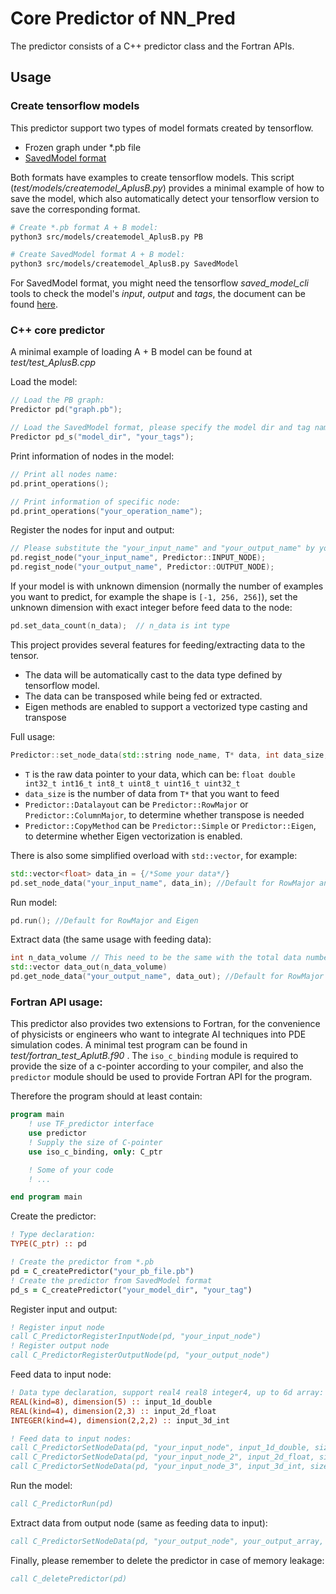# Core Predictor of NN_Pred
The predictor consists of a C++ predictor class and the Fortran APIs.

## Usage

### Create tensorflow models
This predictor support two types of model formats created by tensorflow.
- Frozen graph under *.pb file 
- [SavedModel format](https://www.tensorflow.org/guide/saved_model) 

Both formats have examples to create tensorflow models. This script (*test/models/createmodel_AplusB.py*) provides a minimal example of how to save the model, which also automatically detect your tensorflow version to save the corresponding format.
```sh
# Create *.pb format A + B model:
python3 src/models/createmodel_AplusB.py PB

# Create SavedModel format A + B model:
python3 src/models/createmodel_AplusB.py SavedModel
```

For SavedModel format, you might need the tensorflow *saved_model_cli* tools to check the model's *input*, *output* and *tags*, the document can be found [here](https://www.tensorflow.org/guide/saved_model). 

### C++ core predictor
A minimal example of loading A + B model can be found at *test/test_AplusB.cpp*

Load the model:
```c++
// Load the PB graph:
Predictor pd("graph.pb");

// Load the SavedModel format, please specify the model dir and tag name
Predictor pd_s("model_dir", "your_tags");
```

Print information of nodes in the model:
```c++
// Print all nodes name:
pd.print_operations();

// Print information of specific node:
pd.print_operations("your_operation_name");
```

Register the nodes for input and output:
```c++
// Please substitute the "your_input_name" and "your_output_name" by your real node name
pd.regist_node("your_input_name", Predictor::INPUT_NODE);
pd.regist_node("your_output_name", Predictor::OUTPUT_NODE);
```

If your model is with unknown dimension (normally the number of examples you want to predict, for example the shape is `[-1, 256, 256]`), set the unknown dimension with exact integer before feed data to the node:
```c++
pd.set_data_count(n_data);  // n_data is int type 
```

This project provides several features for feeding/extracting data to the tensor.
- The data will be automatically cast to the data type defined by tensorflow model.
- The data can be transposed while being fed or extracted. 
- Eigen methods are enabled to support a vectorized type casting and transpose 

Full usage:

```c++
Predictor::set_node_data(std::string node_name, T* data, int data_size, Predictor::DataLayout, Predictor::CopyMethod)
```

- `T` is the raw data pointer to your data, which can be: 
`float double int32_t int16_t int8_t uint8_t uint16_t uint32_t`
- `data_size` is the number of data from `T*` that you want to feed
- `Predictor::Datalayout` can be `Predictor::RowMajor` or `Predictor::ColumnMajor`, to determine whether transpose is needed
- `Predictor::CopyMethod` can be `Predictor::Simple` or `Predictor::Eigen`, to determine whether Eigen vectorization is enabled.

There is also some simplified overload with `std::vector`, for example:
```c++
std::vector<float> data_in = {/*Some your data*/}
pd.set_node_data("your_input_name", data_in); //Default for RowMajor and Eigen
```

Run model:
```c++
pd.run(); //Default for RowMajor and Eigen
```

Extract data (the same usage with feeding data):
```c++
int n_data_volume // This need to be the same with the total data number of your output data, for example the output node is shape: [3,3,2], then n_data_volume should be 3 * 3 * 2 = 18 
std::vector data_out(n_data_volume)
pd.get_node_data("your_output_name", data_out); //Default for RowMajor and Eigen
```



### Fortran API usage:
This predictor also provides two extensions to Fortran, for the convenience of physicists or engineers who want to integrate AI techniques into PDE simulation codes. A minimal test program can be found in *test/fortran_test_AplutB.f90* . The `iso_c_binding` module is required to provide the size of a c-pointer according to your compiler, and also the `predictor` module should be used to provide Fortran API for the program. 

Therefore the program should at least contain:
```fortran
program main
    ! use TF_predictor interface
    use predictor
    ! Supply the size of C-pointer
    use iso_c_binding, only: C_ptr

    ! Some of your code
    ! ...

end program main
```

Create the predictor:
```fortran
! Type declaration:
TYPE(C_ptr) :: pd

! Create the predictor from *.pb
pd = C_createPredictor("your_pb_file.pb")
! Create the predictor from SavedModel format
pd_s = C_createPredictor("your_model_dir", "your_tag")
```

Register input and output:
```fortran
! Register input node
call C_PredictorRegisterInputNode(pd, "your_input_node")
! Register output node
call C_PredictorRegisterOutputNode(pd, "your_output_node")
```

Feed data to input node:
```fortran
! Data type declaration, support real4 real8 integer4, up to 6d array:
REAL(kind=8), dimension(5) :: input_1d_double
REAL(kind=4), dimension(2,3) :: input_2d_float
INTEGER(kind=4), dimension(2,2,2) :: input_3d_int

! Feed data to input nodes:
call C_PredictorSetNodeData(pd, "your_input_node", input_1d_double, size(input_1d_double))
call C_PredictorSetNodeData(pd, "your_input_node_2", input_2d_float, size(input_2d_float))
call C_PredictorSetNodeData(pd, "your_input_node_3", input_3d_int, size(input_3d_int))
```
Run the model:
```fortran
call C_PredictorRun(pd)
```

Extract data from output node (same as feeding data to input):

```fortran
call C_PredictorSetNodeData(pd, "your_output_node", your_output_array, size(your_output_array))
```

Finally, please remember to delete the predictor in case of memory leakage:
 ```fortran
call C_deletePredictor(pd)
```

